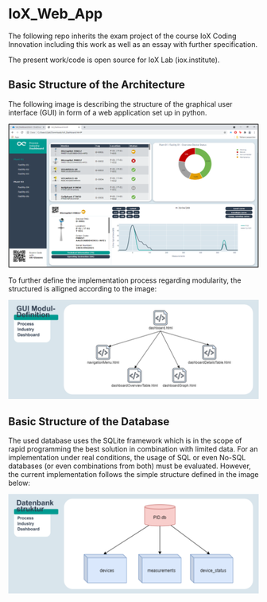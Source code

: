# IoX_Web_App
The following repo inherits the exam project of the course IoX Coding Innovation including this work as well as an essay with further specification.

The present work/code is open source for IoX Lab (iox.institute).

## Basic Structure of the Architecture
The following image is describing the structure of the graphical user interface (GUI) in form of a web application set up in python.

![IoX_Web_App](./IoX_Web_App/Resources/GUI.png)

To further define the implementation process regarding modularity, the structured is alligned according to the image:

![IoX_Web_App](./IoX_Web_App/Resources/GUI_Implementation.png)

## Basic Structure of the Database

The used database uses the SQLite framework which is in the scope of rapid programming the best solution in combination with limited data. For an implementation under real conditions, the usage of SQL or even No-SQL databases (or even combinations from both) must be evaluated. However, the current implementation follows the simple structure defined in the image below:

![IoX_Web_App](./IoX_Web_App/Resources/Database.png)

